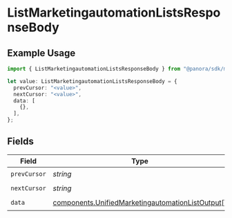 # ListMarketingautomationListsResponseBody

## Example Usage

```typescript
import { ListMarketingautomationListsResponseBody } from "@panora/sdk/models/operations";

let value: ListMarketingautomationListsResponseBody = {
  prevCursor: "<value>",
  nextCursor: "<value>",
  data: [
    {},
  ],
};
```

## Fields

| Field                                                                                                                | Type                                                                                                                 | Required                                                                                                             | Description                                                                                                          |
| -------------------------------------------------------------------------------------------------------------------- | -------------------------------------------------------------------------------------------------------------------- | -------------------------------------------------------------------------------------------------------------------- | -------------------------------------------------------------------------------------------------------------------- |
| `prevCursor`                                                                                                         | *string*                                                                                                             | :heavy_check_mark:                                                                                                   | N/A                                                                                                                  |
| `nextCursor`                                                                                                         | *string*                                                                                                             | :heavy_check_mark:                                                                                                   | N/A                                                                                                                  |
| `data`                                                                                                               | [components.UnifiedMarketingautomationListOutput](../../models/components/unifiedmarketingautomationlistoutput.md)[] | :heavy_check_mark:                                                                                                   | N/A                                                                                                                  |